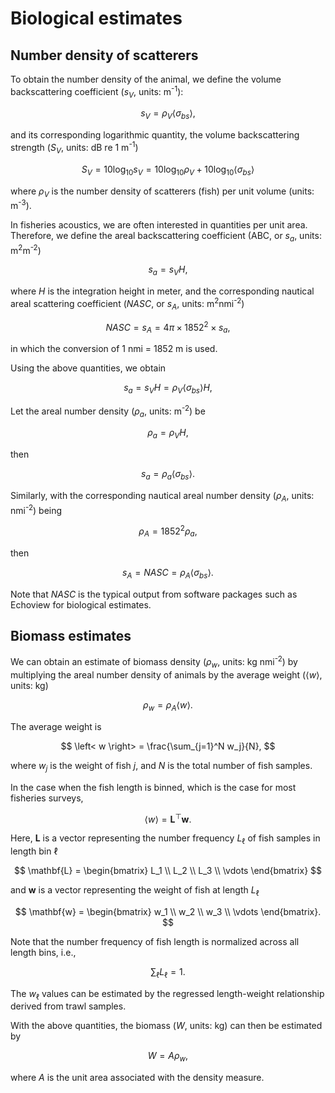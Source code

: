# Biological estimates


## Number density of scatterers

To obtain the number density of the animal, we define the volume backscattering coefficient ($s_V$, units: m<sup>-1</sup>):

$$
s_V = \rho_V \left< \sigma_{bs} \right>,
$$

and its corresponding logarithmic quantity, the volume backscattering strength ($S_V$, units: dB re 1 m<sup>-1</sup>)

$$
S_V = 10 \log_{10} s_V = 10 \log_{10} \rho_V + 10 \log_{10} \left< \sigma_{bs} \right>
$$

where $\rho_V$ is the number density of scatterers (fish) per unit volume (units: m<sup>-3</sup>).

In fisheries acoustics, we are often interested in quantities per unit area. Therefore, we define the areal backscattering coefficient (ABC, or $s_a$, units: m<sup>2</sup>m<sup>-2</sup>)

$$
s_a = s_V H,
$$

where $H$ is the integration height in meter, and the corresponding nautical areal scattering coefficient ($NASC$, or $s_A$, units: m<sup>2</sup>nmi<sup>-2</sup>)

$$
NASC = s_A = 4 \pi \times 1852^2 \times s_a,
$$

in which the conversion of 1 nmi = 1852 m is used.

Using the above quantities, we obtain

$$
s_a = s_V H = \rho_V \left< \sigma_{bs} \right> H,
$$

Let the areal number density ($\rho_a$, units: m<sup>-2</sup>) be

$$
\rho_a = \rho_V H,
$$

then

$$
s_a = \rho_a \left< \sigma_{bs} \right>.
$$

Similarly, with the corresponding nautical areal number density ($\rho_A$, units: nmi<sup>-2</sup>) being

$$
\rho_A = 1852^2 \rho_a,
$$

then

$$
s_A = NASC = \rho_A \left< \sigma_{bs} \right>.
$$

Note that $NASC$ is the typical output from software packages such as Echoview for biological estimates.





## Biomass estimates

We can obtain an estimate of biomass density ($\rho_w$, units: kg nmi<sup>-2</sup>) by multiplying the areal number density of animals by the average weight ($\left< w \right>$, units: kg)

$$
\rho_w = \rho_A \left< w \right>.
$$

The average weight is

$$
\left< w \right> = \frac{\sum_{j=1}^N w_j}{N},
$$

where $w_j$ is the weight of fish $j$, and $N$ is the total number of fish samples.

In the case when the fish length is binned, which is the case for most fisheries surveys,

$$
\left< w \right> = \mathbf{L}^\top \mathbf{w}.
$$

Here, $\mathbf{L}$ is a vector representing the number frequency $L_\ell$ of fish samples in length bin $\ell$

$$
\mathbf{L} = \begin{bmatrix}
L_1 \\
L_2 \\
L_3 \\
\vdots
\end{bmatrix}
$$

and $\mathbf{w}$ is a vector representing the weight of fish at length $L_\ell$

$$
\mathbf{w} = \begin{bmatrix}
w_1 \\
w_2 \\
w_3 \\
\vdots
\end{bmatrix}.
$$

Note that the number frequency of fish length is normalized across all length bins, i.e.,

$$
\sum_\ell L_\ell = 1.
$$

The $w_\ell$ values can be estimated by the regressed length-weight relationship derived from trawl samples.

With the above quantities, the biomass ($W$, units: kg) can then be estimated by

$$
W = A \rho_w,
$$

where $A$ is the unit area associated with the density measure.

<!-- ## Imputation

Let $\hat{i}$ represents the expected strata, $\hat{i}_{\mathrm{miss}} = i$, and $ \hat{i}$ which represents values of $i$ missing from $\hat{i}$

$$
\bar{\sigma}_{\mathrm{bs}}^{i} = \begin{cases}
    \bar{\sigma}_{\mathrm{bs}}^{i+1} & \text{if } i = \hat{i}_{\mathrm{min}}  \text{ and } i + 1 \in \hat{i} \\
    \bar{\sigma}_{\mathrm{bs}}^{i-1} & \text{if } i = \hat{i}_{\mathrm{max}}  \text{ and } i + 1 \in \hat{i} \\
    \frac{1}{2}(\bar{\sigma}_{\mathrm{bs}}^{i-1} + \bar{\sigma}_{\mathrm{bs}}^{i+1}) & \text{if } i \in \hat{i}_{\mathrm{miss}} \text{ and } (i-1, i+1) \subseteq \hat{i} \\
    \bar{\sigma}_{\mathrm{bs}}^{i} & \text{if } i \in \hat{i} 
\end{cases}
$$ -->
